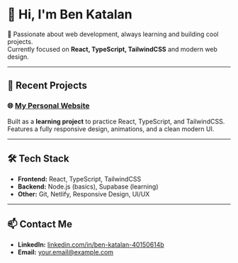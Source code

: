 # 👋 Hi, I'm Ben Katalan

🚀 Passionate about web development, always learning and building cool projects.  
Currently focused on **React, TypeScript, TailwindCSS** and modern web design.

---

## 📌 Recent Projects

### 🌐 [My Personal Website](https://benkatalan.netlify.app/)
Built as a **learning project** to practice React, TypeScript, and TailwindCSS.  
Features a fully responsive design, animations, and a clean modern UI.  

---

## 🛠️ Tech Stack
- **Frontend:** React, TypeScript, TailwindCSS
- **Backend:** Node.js (basics), Supabase (learning)
- **Other:** Git, Netlify, Responsive Design, UI/UX

---

## 📫 Contact Me
- **LinkedIn:** [linkedin.com/in/ben-katalan-40150614b](https://linkedin.com/in/ben-katalan-40150614b)
- **Email:** your.email@example.com
